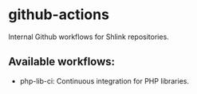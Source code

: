 # github-actions

Internal Github workflows for Shlink repositories.

## Available workflows:

* php-lib-ci: Continuous integration for PHP libraries.
